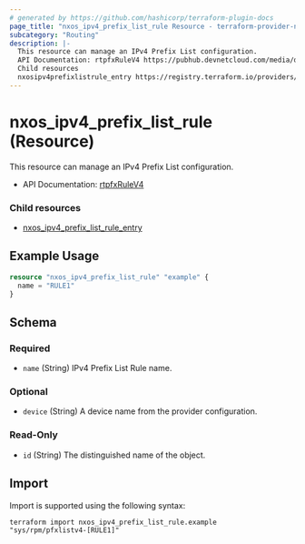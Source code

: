 ```yaml
---
# generated by https://github.com/hashicorp/terraform-plugin-docs
page_title: "nxos_ipv4_prefix_list_rule Resource - terraform-provider-nxos"
subcategory: "Routing"
description: |-
  This resource can manage an IPv4 Prefix List configuration.
  API Documentation: rtpfxRuleV4 https://pubhub.devnetcloud.com/media/dme-docs-10-2-2/docs/Routing%20and%20Forwarding/rtpfx:RuleV4/
  Child resources
  nxosipv4prefixlistrule_entry https://registry.terraform.io/providers/netascode/nxos/latest/docs/resources/ipv4_prefix_list_rule_entry
---
```


# nxos_ipv4_prefix_list_rule (Resource)

This resource can manage an IPv4 Prefix List configuration.

- API Documentation: [rtpfxRuleV4](https://pubhub.devnetcloud.com/media/dme-docs-10-2-2/docs/Routing%20and%20Forwarding/rtpfx:RuleV4/)

### Child resources

- [nxos_ipv4_prefix_list_rule_entry](https://registry.terraform.io/providers/netascode/nxos/latest/docs/resources/ipv4_prefix_list_rule_entry)

## Example Usage

```terraform
resource "nxos_ipv4_prefix_list_rule" "example" {
  name = "RULE1"
}
```

<!-- schema generated by tfplugindocs -->
## Schema

### Required

- `name` (String) IPv4 Prefix List Rule name.

### Optional

- `device` (String) A device name from the provider configuration.

### Read-Only

- `id` (String) The distinguished name of the object.

## Import

Import is supported using the following syntax:

```shell
terraform import nxos_ipv4_prefix_list_rule.example "sys/rpm/pfxlistv4-[RULE1]"
```
